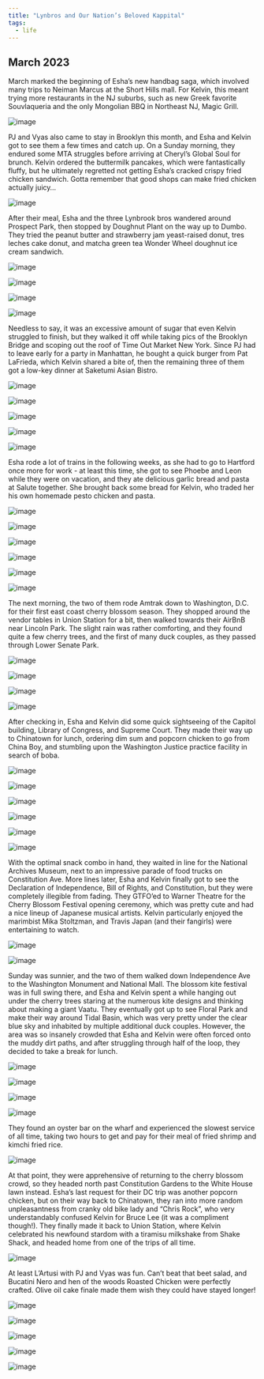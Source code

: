 ```yaml
---
title: "Lynbros and Our Nation’s Beloved Kappital"
tags:
  - life
---
```


## March 2023

March marked the beginning of Esha’s new handbag saga, which involved many trips to Neiman Marcus at the Short Hills mall. For Kelvin, this meant trying more restaurants in the NJ suburbs, such as new Greek favorite Souvlaqueria and the only Mongolian BBQ in Northeast NJ, Magic Grill. 

![image](https://thumbnails-photos.amazon.com/v1/thumbnail/bC0vmPnSQaqWLi93byRefg?viewBox=1249%2C937&ownerId=A162HQHSXNNQIH&groupShareToken=utZYY3mwTpGX7bOjEzZGtw.gC8ZExI67DaZhaH_9bzTAd)

PJ and Vyas also came to stay in Brooklyn this month, and Esha and Kelvin got to see them a few times and catch up. On a Sunday morning, they endured some MTA struggles before arriving at Cheryl’s Global Soul for brunch. Kelvin ordered the buttermilk pancakes, which were fantastically fluffy, but he ultimately regretted not getting Esha’s cracked crispy fried chicken sandwich. Gotta remember that good shops can make fried chicken actually juicy… 

![image](https://thumbnails-photos.amazon.com/v1/thumbnail/F5V5NLNnQzyICD_82l-WpQ?viewBox=1249%2C937&ownerId=A162HQHSXNNQIH&groupShareToken=utZYY3mwTpGX7bOjEzZGtw.gC8ZExI67DaZhaH_9bzTAd)

After their meal, Esha and the three Lynbrook bros wandered around Prospect Park, then stopped by Doughnut Plant on the way up to Dumbo. They tried the peanut butter and strawberry jam yeast-raised donut, tres leches cake donut, and matcha green tea Wonder Wheel doughnut ice cream sandwich. 

![image](https://thumbnails-photos.amazon.com/v1/thumbnail/tBCjJj4cS0K736T6v5AeRw?viewBox=703%2C937&ownerId=A162HQHSXNNQIH&groupShareToken=utZYY3mwTpGX7bOjEzZGtw.gC8ZExI67DaZhaH_9bzTAd)

![image](https://thumbnails-photos.amazon.com/v1/thumbnail/gFCWR_wNTdmFcphZLHewFA?viewBox=703%2C937&ownerId=A162HQHSXNNQIH&groupShareToken=utZYY3mwTpGX7bOjEzZGtw.gC8ZExI67DaZhaH_9bzTAd)

![image](https://thumbnails-photos.amazon.com/v1/thumbnail/TmulqEYOQSm5Kuh4uyjHuQ?viewBox=1249%2C937&ownerId=A162HQHSXNNQIH&groupShareToken=utZYY3mwTpGX7bOjEzZGtw.gC8ZExI67DaZhaH_9bzTAd)

![image](https://thumbnails-photos.amazon.com/v1/thumbnail/H-GXHjseROGSa7pREfKHbg?viewBox=703%2C937&ownerId=A162HQHSXNNQIH&groupShareToken=utZYY3mwTpGX7bOjEzZGtw.gC8ZExI67DaZhaH_9bzTAd)

Needless to say, it was an excessive amount of sugar that even Kelvin struggled to finish, but they walked it off while taking pics of the Brooklyn Bridge and scoping out the roof of Time Out Market New York. Since PJ had to leave early for a party in Manhattan, he bought a quick burger from Pat LaFrieda, which Kelvin shared a bite of, then the remaining three of them got a low-key dinner at Saketumi Asian Bistro. 

![image](https://thumbnails-photos.amazon.com/v1/thumbnail/kFrlJSGzQnmIhtoBLuBcZw?viewBox=703%2C937&ownerId=A162HQHSXNNQIH&groupShareToken=utZYY3mwTpGX7bOjEzZGtw.gC8ZExI67DaZhaH_9bzTAd)

![image](https://thumbnails-photos.amazon.com/v1/thumbnail/QGYy8a-XTz6mjrh0fGUWQg?viewBox=703%2C937&ownerId=A162HQHSXNNQIH&groupShareToken=utZYY3mwTpGX7bOjEzZGtw.gC8ZExI67DaZhaH_9bzTAd)

![image](https://thumbnails-photos.amazon.com/v1/thumbnail/-3Je-LJzT0OqGzh2XIdcOg?viewBox=1249%2C937&ownerId=A162HQHSXNNQIH&groupShareToken=utZYY3mwTpGX7bOjEzZGtw.gC8ZExI67DaZhaH_9bzTAd)

![image](https://thumbnails-photos.amazon.com/v1/thumbnail/9hsksyqHS2SVie9PWhQDZw?viewBox=1249%2C937&ownerId=A162HQHSXNNQIH&groupShareToken=utZYY3mwTpGX7bOjEzZGtw.gC8ZExI67DaZhaH_9bzTAd)

![image](https://thumbnails-photos.amazon.com/v1/thumbnail/PRbIUs1-SZ2TX3XCAejTBw?viewBox=1249%2C937&ownerId=A162HQHSXNNQIH&groupShareToken=utZYY3mwTpGX7bOjEzZGtw.gC8ZExI67DaZhaH_9bzTAd)

Esha rode a lot of trains in the following weeks, as she had to go to Hartford once more for work - at least this time, she got to see Phoebe and Leon while they were on vacation, and they ate delicious garlic bread and pasta at Salute together. She brought back some bread for Kelvin, who traded her his own homemade pesto chicken and pasta. 

![image](https://thumbnails-photos.amazon.com/v1/thumbnail/7O2AXd3-RN-4DO_zqB2weQ?viewBox=1173%2C880&ownerId=A162HQHSXNNQIH&groupShareToken=utZYY3mwTpGX7bOjEzZGtw.gC8ZExI67DaZhaH_9bzTAd)

![image](https://thumbnails-photos.amazon.com/v1/thumbnail/C_nHDDytRrqmIbn2sIaKJw?viewBox=1173%2C880&ownerId=A162HQHSXNNQIH&groupShareToken=utZYY3mwTpGX7bOjEzZGtw.gC8ZExI67DaZhaH_9bzTAd)

![image](https://thumbnails-photos.amazon.com/v1/thumbnail/UEtQlN7BQZCZG6zyywQBIQ?viewBox=1249%2C937&ownerId=A162HQHSXNNQIH&groupShareToken=utZYY3mwTpGX7bOjEzZGtw.gC8ZExI67DaZhaH_9bzTAd)

![image](https://thumbnails-photos.amazon.com/v1/thumbnail/NAvHhCd1T1i36sMgJ2qg4g?viewBox=1249%2C937&ownerId=A162HQHSXNNQIH&groupShareToken=utZYY3mwTpGX7bOjEzZGtw.gC8ZExI67DaZhaH_9bzTAd)

![image](https://thumbnails-photos.amazon.com/v1/thumbnail/-3YidfriQsiBCaFgnjoZvQ?viewBox=1249%2C937&ownerId=A162HQHSXNNQIH&groupShareToken=utZYY3mwTpGX7bOjEzZGtw.gC8ZExI67DaZhaH_9bzTAd)

![image](https://thumbnails-photos.amazon.com/v1/thumbnail/2iyJMrHFQEiMELKtv9Aayw?viewBox=1249%2C937&ownerId=A162HQHSXNNQIH&groupShareToken=utZYY3mwTpGX7bOjEzZGtw.gC8ZExI67DaZhaH_9bzTAd)

The next morning, the two of them rode Amtrak down to Washington, D.C. for their first east coast cherry blossom season. They shopped around the vendor tables in Union Station for a bit, then walked towards their AirBnB near Lincoln Park. The slight rain was rather comforting, and they found quite a few cherry trees, and the first of many duck couples, as they passed through Lower Senate Park. 

![image](https://thumbnails-photos.amazon.com/v1/thumbnail/8Pk2ie2mRI-xBZBt40JgKA?viewBox=703%2C937&ownerId=A162HQHSXNNQIH&groupShareToken=utZYY3mwTpGX7bOjEzZGtw.gC8ZExI67DaZhaH_9bzTAd)

![image](https://thumbnails-photos.amazon.com/v1/thumbnail/jQVsXHTDR22-mj3t4EWZIw?viewBox=703%2C937&ownerId=A162HQHSXNNQIH&groupShareToken=utZYY3mwTpGX7bOjEzZGtw.gC8ZExI67DaZhaH_9bzTAd)

![image](https://thumbnails-photos.amazon.com/v1/thumbnail/uBM0c4HXTkeZh8x9yHyqMw?viewBox=1249%2C937&ownerId=A162HQHSXNNQIH&groupShareToken=utZYY3mwTpGX7bOjEzZGtw.gC8ZExI67DaZhaH_9bzTAd)

![image](https://thumbnails-photos.amazon.com/v1/thumbnail/QNdQoeWYRC2KZsDxhq8tkA?viewBox=703%2C937&ownerId=A162HQHSXNNQIH&groupShareToken=utZYY3mwTpGX7bOjEzZGtw.gC8ZExI67DaZhaH_9bzTAd)

After checking in, Esha and Kelvin did some quick sightseeing of the Capitol building, Library of Congress, and Supreme Court. They made their way up to Chinatown for lunch, ordering dim sum and popcorn chicken to go from China Boy, and stumbling upon the Washington Justice practice facility in search of boba. 

![image](https://thumbnails-photos.amazon.com/v1/thumbnail/po9vpGKBR3KphRt_6_XP6A?viewBox=703%2C937&ownerId=A162HQHSXNNQIH&groupShareToken=utZYY3mwTpGX7bOjEzZGtw.gC8ZExI67DaZhaH_9bzTAd)

![image](https://thumbnails-photos.amazon.com/v1/thumbnail/3ci7VwvYSBurj-4jS5-_nA?viewBox=703%2C937&ownerId=A162HQHSXNNQIH&groupShareToken=utZYY3mwTpGX7bOjEzZGtw.gC8ZExI67DaZhaH_9bzTAd)

![image](https://thumbnails-photos.amazon.com/v1/thumbnail/hLWWWnnLQ0-pTnUod_GPXg?viewBox=1249%2C937&ownerId=A162HQHSXNNQIH&groupShareToken=utZYY3mwTpGX7bOjEzZGtw.gC8ZExI67DaZhaH_9bzTAd)

![image](https://thumbnails-photos.amazon.com/v1/thumbnail/T7lwOOBlQjax-rBo7uwLVQ?viewBox=703%2C937&ownerId=A162HQHSXNNQIH&groupShareToken=utZYY3mwTpGX7bOjEzZGtw.gC8ZExI67DaZhaH_9bzTAd)

![image](https://thumbnails-photos.amazon.com/v1/thumbnail/eGuzp-qzQQ6vbhpn0YiK4w?viewBox=1249%2C937&ownerId=A162HQHSXNNQIH&groupShareToken=utZYY3mwTpGX7bOjEzZGtw.gC8ZExI67DaZhaH_9bzTAd)

![image](https://thumbnails-photos.amazon.com/v1/thumbnail/ZBzv_xCBQQCFzX1791dR5g?viewBox=703%2C937&ownerId=A162HQHSXNNQIH&groupShareToken=utZYY3mwTpGX7bOjEzZGtw.gC8ZExI67DaZhaH_9bzTAd)

With the optimal snack combo in hand, they waited in line for the National Archives Museum, next to an impressive parade of food trucks on Constitution Ave. More lines later, Esha and Kelvin finally got to see the Declaration of Independence, Bill of Rights, and Constitution, but they were completely illegible from fading. They GTFO’ed to Warner Theatre for the Cherry Blossom Festival opening ceremony, which was pretty cute and had a nice lineup of Japanese musical artists. Kelvin particularly enjoyed the marimbist Mika Stoltzman, and Travis Japan (and their fangirls) were entertaining to watch. 

![image](https://thumbnails-photos.amazon.com/v1/thumbnail/OR1zXdOFSCGuKOvn6x-7uQ?viewBox=1249%2C937&ownerId=A162HQHSXNNQIH&groupShareToken=utZYY3mwTpGX7bOjEzZGtw.gC8ZExI67DaZhaH_9bzTAd)

![image](https://thumbnails-photos.amazon.com/v1/thumbnail/l3jSd3asQ4SP0KKMqk-Z1w?viewBox=1249%2C937&ownerId=A162HQHSXNNQIH&groupShareToken=utZYY3mwTpGX7bOjEzZGtw.gC8ZExI67DaZhaH_9bzTAd)

Sunday was sunnier, and the two of them walked down Independence Ave to the Washington Monument and National Mall. The blossom kite festival was in full swing there, and Esha and Kelvin spent a while hanging out under the cherry trees staring at the numerous kite designs and thinking about making a giant Vaatu. They eventually got up to see Floral Park and make their way around Tidal Basin, which was very pretty under the clear blue sky and inhabited by multiple additional duck couples. However, the area was so insanely crowded that Esha and Kelvin were often forced onto the muddy dirt paths, and after struggling through half of the loop, they decided to take a break for lunch. 

![image](https://thumbnails-photos.amazon.com/v1/thumbnail/J0RG9WP5Q1e8fRSKXxodTQ?viewBox=1249%2C937&ownerId=A162HQHSXNNQIH&groupShareToken=utZYY3mwTpGX7bOjEzZGtw.gC8ZExI67DaZhaH_9bzTAd)

![image](https://thumbnails-photos.amazon.com/v1/thumbnail/gyLZjR5ZRgCLHdLAIGiqXw?viewBox=703%2C937&ownerId=A162HQHSXNNQIH&groupShareToken=utZYY3mwTpGX7bOjEzZGtw.gC8ZExI67DaZhaH_9bzTAd)

![image](https://thumbnails-photos.amazon.com/v1/thumbnail/oK1e64XFRSiDvlA1OACsPA?viewBox=1249%2C937&ownerId=A162HQHSXNNQIH&groupShareToken=utZYY3mwTpGX7bOjEzZGtw.gC8ZExI67DaZhaH_9bzTAd)

![image](https://thumbnails-photos.amazon.com/v1/thumbnail/3968om22Tk6euzDQuWpoUQ?viewBox=1249%2C937&ownerId=A162HQHSXNNQIH&groupShareToken=utZYY3mwTpGX7bOjEzZGtw.gC8ZExI67DaZhaH_9bzTAd)

They found an oyster bar on the wharf and experienced the slowest service of all time, taking two hours to get and pay for their meal of fried shrimp and kimchi fried rice. 

![image](https://thumbnails-photos.amazon.com/v1/thumbnail/ZQ4IWYMyQIeJX18xP8QHOQ?viewBox=703%2C937&ownerId=A162HQHSXNNQIH&groupShareToken=utZYY3mwTpGX7bOjEzZGtw.gC8ZExI67DaZhaH_9bzTAd)

At that point, they were apprehensive of returning to the cherry blossom crowd, so they headed north past Constitution Gardens to the White House lawn instead. Esha’s last request for their DC trip was another popcorn chicken, but on their way back to Chinatown, they ran into more random unpleasantness from cranky old bike lady and “Chris Rock”, who very understandably confused Kelvin for Bruce Lee (it was a compliment though!). They finally made it back to Union Station, where Kelvin celebrated his newfound stardom with a tiramisu milkshake from Shake Shack, and headed home from one of the trips of all time.

![image](https://thumbnails-photos.amazon.com/v1/thumbnail/z_Mpwb1JQ3a9yy7QCNzvSg?viewBox=1249%2C937&ownerId=A162HQHSXNNQIH&groupShareToken=utZYY3mwTpGX7bOjEzZGtw.gC8ZExI67DaZhaH_9bzTAd)

At least L’Artusi with PJ and Vyas was fun. Can’t beat that beet salad, and Bucatini Nero and hen of the woods Roasted Chicken were perfectly crafted. Olive oil cake finale made them wish they could have stayed longer!

![image](https://thumbnails-photos.amazon.com/v1/thumbnail/jCrwYzFVRHSNATsUllReww?viewBox=1249%2C937&ownerId=A162HQHSXNNQIH&groupShareToken=utZYY3mwTpGX7bOjEzZGtw.gC8ZExI67DaZhaH_9bzTAd)

![image](https://thumbnails-photos.amazon.com/v1/thumbnail/_tLbWWtkSRO4yPwToU4oPQ?viewBox=1249%2C937&ownerId=A162HQHSXNNQIH&groupShareToken=utZYY3mwTpGX7bOjEzZGtw.gC8ZExI67DaZhaH_9bzTAd)

![image](https://thumbnails-photos.amazon.com/v1/thumbnail/6Dq5NGaaQ9miWZk2IusKQA?viewBox=1249%2C937&ownerId=A162HQHSXNNQIH&groupShareToken=utZYY3mwTpGX7bOjEzZGtw.gC8ZExI67DaZhaH_9bzTAd)

![image](https://thumbnails-photos.amazon.com/v1/thumbnail/qGvmA40gQmCIBFETeyknQA?viewBox=1249%2C937&ownerId=A162HQHSXNNQIH&groupShareToken=utZYY3mwTpGX7bOjEzZGtw.gC8ZExI67DaZhaH_9bzTAd)

![image](https://thumbnails-photos.amazon.com/v1/thumbnail/nWI8OXrXRHK07rhCcAChZA?viewBox=1249%2C937&ownerId=A162HQHSXNNQIH&groupShareToken=utZYY3mwTpGX7bOjEzZGtw.gC8ZExI67DaZhaH_9bzTAd)
